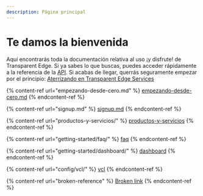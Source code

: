 ```yaml
---
description: Página principal
---
```


# Te damos la bienvenida

Aquí encontrarás toda la documentación relativa al uso ¡y disfrute! de Transparent Edge. Si ya sabes lo que buscas, puedes acceder rápidamente a la referencia de la [API](https://api.transparentcdn.com/docs). Si acabas de llegar, querrás seguramente empezar por el principio: [Aterrizando en Transparent Edge Services](empezando-desde-cero.md)



{% content-ref url="empezando-desde-cero.md" %}
[empezando-desde-cero.md](empezando-desde-cero.md)
{% endcontent-ref %}

{% content-ref url="signup.md" %}
[signup.md](signup.md)
{% endcontent-ref %}

{% content-ref url="productos-y-servicios/" %}
[productos-y-servicios](productos-y-servicios/)
{% endcontent-ref %}

{% content-ref url="getting-started/faq/" %}
[faq](getting-started/faq/)
{% endcontent-ref %}

{% content-ref url="getting-started/dashboard/" %}
[dashboard](getting-started/dashboard/)
{% endcontent-ref %}

{% content-ref url="config/vcl/" %}
[vcl](config/vcl/)
{% endcontent-ref %}

{% content-ref url="broken-reference" %}
[Broken link](broken-reference)
{% endcontent-ref %}

